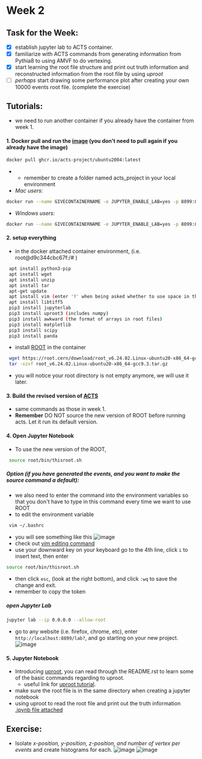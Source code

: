 # Week 2

## Task for the Week:
 - [x] establish jupyter lab to ACTS container.
 - [x] familiarize with ACTS commands from generating information from Pythia8 to using AMVF to do vertexing. 
 - [x] start learning the root file structure and print out truth information and reconstructed information from the root file by using _uproot_
 - [ ] _perhaps_ start drawing some performance plot after creating your own 10000 events root file. (complete the exercise)

## Tutorials:
 - we need to run another container if you already have the container from week 1. 
#### 1. Docker pull and run the [image](https://github.com/acts-project/machines/pkgs/container/ubuntu2004) (you don't need to pull again if you already have the image)
```bash 
docker pull ghcr.io/acts-project/ubuntu2004:latest
```
 - * remember to create a folder named acts_project in your local environment
 - _Mac users:_ 
``` bash
docker run --name GIVECONTAINERNAME -e JUPYTER_ENABLE_LAB=yes -p 8899:8888 -v /home/USERNAME:/acts_project -it ghcr.io/acts-project/ubuntu2004:latest
```
  - _Windows users:_ 
``` bash 
docker run --name GIVECONTAINERNAME -e JUPYTER_ENABLE_LAB=yes -p 8899:8888 -v C:\Users\USERNAME\acts_project:/workspace -it ghcr.io/acts-project/ubuntu2004:latest
```

#### 2. setup everything
 - in the docker attached container environment, (i.e. root@d9c344cbc67f:/# )
``` bash 
 apt install python3-pip
 apt install wget
 apt install unzip
 apt install tar
 apt-get update
 apt install vim (enter 'Y' when being asked whether to use space in the disk)
 apt install libtiff5
 pip3 install jupyterlab
 pip3 install uproot3 (includes numpy)
 pip3 install awkward (the format of arrays in root files)
 pip3 install matplotlib
 pip3 install scipy
 pip3 install panda
```
 - install [ROOT](https://root.cern/releases/release-62402/) in the container
``` bash 
 wget https://root.cern/download/root_v6.24.02.Linux-ubuntu20-x86_64-gcc9.3.tar.gz
 tar -xzvf root_v6.24.02.Linux-ubuntu20-x86_64-gcc9.3.tar.gz
```
 - you will notice your root directory is not empty anymore, we will use it later.


#### 3. Build the revised version of [ACTS](https://github.com/hrzhao76/acts/tree/Add_Truth_and_Reco_Writer)
 - same commands as those in week 1.
 - **Remember** DO NOT source the new version of ROOT before running acts. Let it run its default version.

#### 4. Open Jupyter Notebook 
 - To use the new version of the ROOT,
```bash
 source root/bin/thisroot.sh
```
##### Option (if you have generated the events, and you want to make the source command a default):
 - we also need to enter the command into the environment variables so that you don't have to type in this command every time we want to use ROOT
 - to edit the environment variable
```bash 
 vim ~/.bashrc
```
 - you will see something like this
![image](https://user-images.githubusercontent.com/72419337/126112939-2075209d-2423-4ae2-85b4-c27d53b8c7e7.png)
 - check out [vim editing command](https://www.radford.edu/~mhtay/CPSC120/VIM_Editor_Commands.htm) 
 - use your downward key on your keyboard go to the 4th line, click `i` to insert text, then enter
```bash
source root/bin/thisroot.sh
```
 - then click `esc`, (look at the right bottom), and click `:wq` to save the change and exit. 
 - remember to copy the token

##### open Jupyter Lab
```bash
jupyter lab --ip 0.0.0.0 --allow-root
```
 - go to any website (i.e. firefox, chrome, etc), enter `http://localhost:8899/lab?`, and go starting on your new project.
![image](https://user-images.githubusercontent.com/72419337/126114568-7d01ad35-c9c2-4015-9f60-0e6c910512a7.png)

#### 5. Jupyter Notebook
 - Introducing [uproot](https://github.com/scikit-hep/uproot3), you can read through the README.rst to learn some of the basic commands regarding to uproot.
    - useful link for [uproot tutorial](https://www.youtube.com/watch?v=WlnUF3LRBj4).
 - make sure the root file is in the same directory when creating a jupyter notebook
 - using uproot to read the root file and print out the truth information [.ipynb file attached](https://github.com/dlai211/Vertexing-Tutorial/blob/main/week_2.ipynb)


## Exercise:
 - Isolate _x-position, y-position, z-position, and number of vertex per events_ and create histograms for each. 
![image](https://user-images.githubusercontent.com/72419337/126566289-370449ea-c902-4a85-b0d4-cc8362708bb2.png)
![image](https://user-images.githubusercontent.com/72419337/126566496-f7c89179-b27b-48f4-afa5-ef597024cd1c.png)

